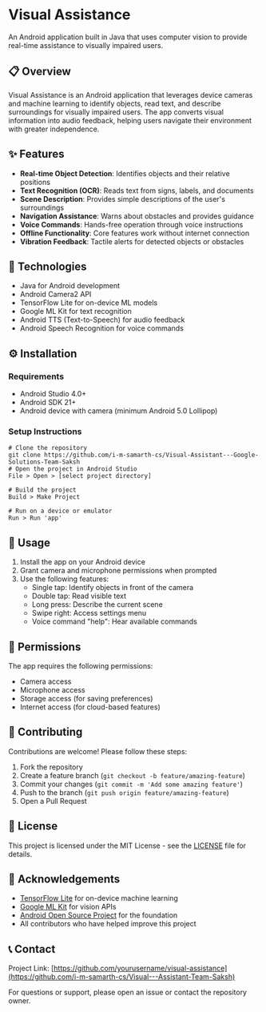 # Visual Assistance

An Android application built in Java that uses computer vision to provide real-time assistance to visually impaired users.

## 📋 Overview

Visual Assistance is an Android application that leverages device cameras and machine learning to identify objects, read text, and describe surroundings for visually impaired users. The app converts visual information into audio feedback, helping users navigate their environment with greater independence.

## ✨ Features

- **Real-time Object Detection**: Identifies objects and their relative positions
- **Text Recognition (OCR)**: Reads text from signs, labels, and documents
- **Scene Description**: Provides simple descriptions of the user's surroundings
- **Navigation Assistance**: Warns about obstacles and provides guidance
- **Voice Commands**: Hands-free operation through voice instructions
- **Offline Functionality**: Core features work without internet connection
- **Vibration Feedback**: Tactile alerts for detected objects or obstacles

## 🔧 Technologies

- Java for Android development
- Android Camera2 API
- TensorFlow Lite for on-device ML models
- Google ML Kit for text recognition
- Android TTS (Text-to-Speech) for audio feedback
- Android Speech Recognition for voice commands

## ⚙️ Installation

### Requirements
- Android Studio 4.0+
- Android SDK 21+
- Android device with camera (minimum Android 5.0 Lollipop)

### Setup Instructions
```
# Clone the repository
git clone https://github.com/i-m-samarth-cs/Visual-Assistant---Google-Solutions-Team-Saksh
# Open the project in Android Studio
File > Open > [select project directory]

# Build the project
Build > Make Project

# Run on a device or emulator
Run > Run 'app'
```

## 📱 Usage

1. Install the app on your Android device
2. Grant camera and microphone permissions when prompted
3. Use the following features:
   - Single tap: Identify objects in front of the camera
   - Double tap: Read visible text
   - Long press: Describe the current scene
   - Swipe right: Access settings menu
   - Voice command "help": Hear available commands

## 🔄 Permissions

The app requires the following permissions:
- Camera access
- Microphone access
- Storage access (for saving preferences)
- Internet access (for cloud-based features)

## 🤝 Contributing

Contributions are welcome! Please follow these steps:

1. Fork the repository
2. Create a feature branch (`git checkout -b feature/amazing-feature`)
3. Commit your changes (`git commit -m 'Add some amazing feature'`)
4. Push to the branch (`git push origin feature/amazing-feature`)
5. Open a Pull Request

## 📜 License

This project is licensed under the MIT License - see the [LICENSE](LICENSE) file for details.

## 🙏 Acknowledgements

- [TensorFlow Lite](https://www.tensorflow.org/lite) for on-device machine learning
- [Google ML Kit](https://developers.google.com/ml-kit) for vision APIs
- [Android Open Source Project](https://source.android.com/) for the foundation
- All contributors who have helped improve this project

## 📞 Contact

Project Link: [https://github.com/yourusername/visual-assistance](https://github.com/i-m-samarth-cs/Visual---Assistant-Team-Saksh)

For questions or support, please open an issue or contact the repository owner.
